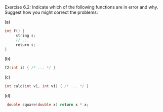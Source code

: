 Exercise 6.2: 
Indicate which of the following functions are in error and why. Suggest how you might correct the problems:

(a)
```cpp
int f() {
     string s;
     // ...
     return s;
}
```
(b)
```cpp
f2(int i) { /* ... */ }
```
(c)
```cpp
int calc(int v1, int v1) { /* ... */ }
```
(d)
```cpp
 double square(double x) return x * x;
```